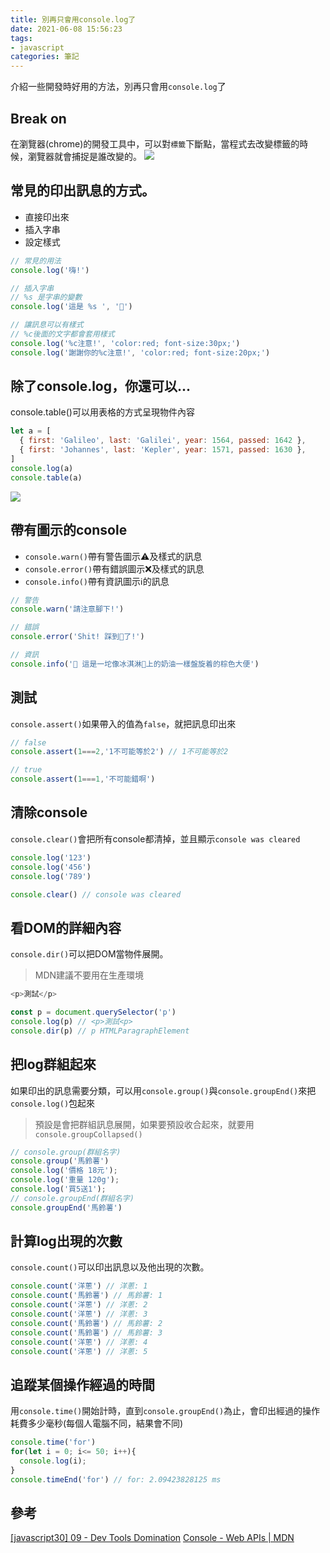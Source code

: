 ```yaml
---
title: 別再只會用console.log了
date: 2021-06-08 15:56:23
tags:
- javascript
categories: 筆記
---
```

介紹一些開發時好用的方法，別再只會用`console.log`了

<!-- more -->


## Break on
在瀏覽器(chrome)的開發工具中，可以對`標籤`下斷點，當程式去改變標籤的時候，瀏覽器就會捕捉是誰改變的。
![](https://i.imgur.com/o2ivbp4.png)

## 常見的印出訊息的方式。
* 直接印出來
* 插入字串
* 設定樣式

```javascript console.log
// 常見的用法
console.log('嗨!')

// 插入字串
// %s 是字串的變數
console.log('這是 %s ', '💩')

// 讓訊息可以有樣式
// %c後面的文字都會套用樣式
console.log('%c注意!', 'color:red; font-size:30px;')
console.log('謝謝你的%c注意!', 'color:red; font-size:20px;')
```

## 除了console.log，你還可以...
console.table()可以用表格的方式呈現物件內容

```javascript console.table
let a = [
  { first: 'Galileo', last: 'Galilei', year: 1564, passed: 1642 },
  { first: 'Johannes', last: 'Kepler', year: 1571, passed: 1630 },
]
console.log(a)
console.table(a)
```
![](https://i.imgur.com/8tFSIa6.png)

## 帶有圖示的console
* `console.warn()`帶有警告圖示⚠️及樣式的訊息
* `console.error()`帶有錯誤圖示❌及樣式的訊息
* `console.info()`帶有資訊圖示ℹ️的訊息

```javascript console.warn console.error console.info
// 警告
console.warn('請注意腳下!')

// 錯誤
console.error('Shit! 踩到💩了!')

// 資訊
console.info('💩 這是一坨像冰淇淋🍦上的奶油一樣盤旋着的棕色大便')
```

## 測試
`console.assert()`如果帶入的值為`false`，就把訊息印出來

```javascript console.assert()
// false
console.assert(1===2,'1不可能等於2') // 1不可能等於2

// true
console.assert(1===1,'不可能錯啊')
```

## 清除console
`console.clear()`會把所有console都清掉，並且顯示`console was cleared`

```javascript console.clear
console.log('123')
console.log('456')
console.log('789')

console.clear() // console was cleared
```

## 看DOM的詳細內容
`console.dir()`可以把DOM當物件展開。
> MDN建議不要用在生產環境

```javascript console.dir()
<p>測試</p>

const p = document.querySelector('p')
console.log(p) // <p>測試<p>
console.dir(p) // p HTMLParagraphElement
```


## 把log群組起來
如果印出的訊息需要分類，可以用`console.group()`與`console.groupEnd()`來把`console.log()`包起來
> 預設是會把群組訊息展開，如果要預設收合起來，就要用`console.groupCollapsed()`

```javascript console.group
// console.group(群組名字)
console.group('馬鈴薯')
console.log('價格 18元');
console.log('重量 120g');
console.log('買5送1');
// console.groupEnd(群組名字)
console.groupEnd('馬鈴薯')
```

## 計算log出現的次數
`console.count()`可以印出訊息以及他出現的次數。

```javascript console.count
console.count('洋蔥') // 洋蔥: 1
console.count('馬鈴薯') // 馬鈴薯: 1
console.count('洋蔥') // 洋蔥: 2
console.count('洋蔥') // 洋蔥: 3
console.count('馬鈴薯') // 馬鈴薯: 2
console.count('馬鈴薯') // 馬鈴薯: 3
console.count('洋蔥') // 洋蔥: 4
console.count('洋蔥') // 洋蔥: 5
```

## 追蹤某個操作經過的時間
用`console.time()`開始計時，直到`console.groupEnd()`為止，會印出經過的操作耗費多少毫秒(每個人電腦不同，結果會不同)

```javascript console.time
console.time('for')
for(let i = 0; i<= 50; i++){
  console.log(i);
}
console.timeEnd('for') // for: 2.09423828125 ms
```

## 參考
[[javascript30] 09 - Dev Tools Domination](https://javascript30.com/)
[Console - Web APIs | MDN](https://developer.mozilla.org/zh-TW/docs/Web/API/Console)